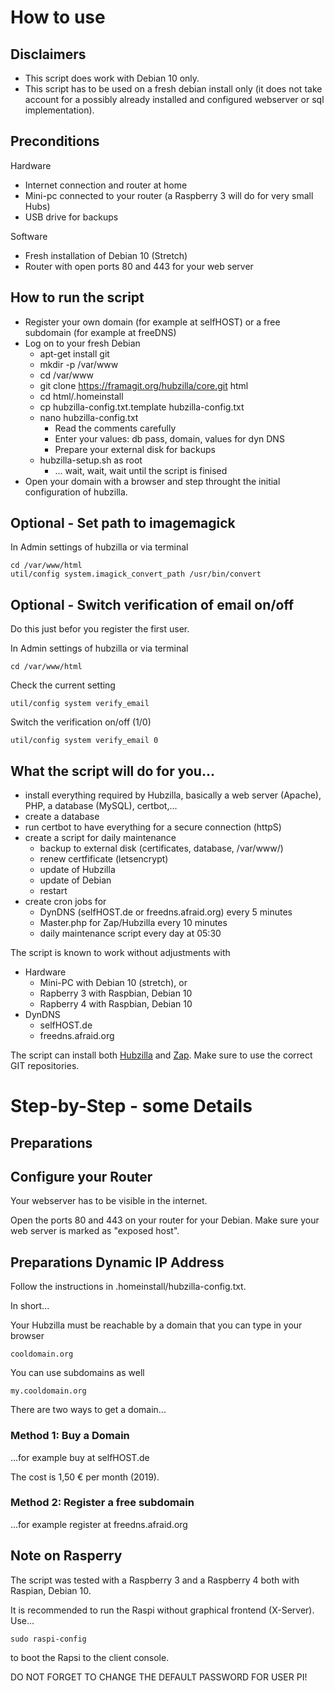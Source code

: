 # How to use

## Disclaimers

- This script does work with Debian 10 only.
- This script has to be used on a fresh debian install only (it does not take account for a possibly already installed and configured webserver or sql implementation).

## Preconditions

Hardware

+ Internet connection and router at home
+ Mini-pc connected to your router (a Raspberry 3 will do for very small Hubs)
+ USB drive for backups

Software

+ Fresh installation of Debian 10 (Stretch)
+ Router with open ports 80 and 443 for your web server

## How to run the script

+ Register your own domain (for example at selfHOST) or a free subdomain (for example at freeDNS)
+ Log on to your fresh Debian
  - apt-get install git
  - mkdir -p /var/www
  - cd /var/www
  - git clone https://framagit.org/hubzilla/core.git html
  - cd html/.homeinstall
  - cp hubzilla-config.txt.template hubzilla-config.txt
  - nano hubzilla-config.txt
    - Read the comments carefully
    - Enter your values: db pass, domain, values for dyn DNS
    - Prepare your external disk for backups
  - hubzilla-setup.sh as root
    - ... wait, wait, wait until the script is finised
+ Open your domain with a browser and step throught the initial configuration of hubzilla.

## Optional - Set path to imagemagick

In Admin settings of hubzilla or via terminal

    cd /var/www/html
    util/config system.imagick_convert_path /usr/bin/convert

## Optional - Switch verification of email on/off

Do this just befor you register the first user.

In Admin settings of hubzilla or via terminal

    cd /var/www/html

Check the current setting 

    util/config system verify_email

Switch the verification on/off (1/0)

    util/config system verify_email 0

## What the script will do for you...

+ install everything required by Hubzilla, basically a web server (Apache), PHP, a database (MySQL), certbot,...
+ create a database
+ run certbot to have everything for a secure connection (httpS)
+ create a script for daily maintenance
  - backup to external disk (certificates, database, /var/www/)
  - renew certfificate (letsencrypt)
  - update of Hubzilla
  - update of Debian
  - restart
+ create cron jobs for
  - DynDNS (selfHOST.de or freedns.afraid.org) every 5 minutes
  - Master.php for Zap/Hubzilla every 10 minutes
  - daily maintenance script every day at 05:30

The script is known to work without adjustments with

+ Hardware
  - Mini-PC with Debian 10 (stretch), or
  - Rapberry 3 with Raspbian, Debian 10
  - Rapberry 4 with Raspbian, Debian 10
+ DynDNS
  - selfHOST.de
  - freedns.afraid.org

The script can install both [Hubzilla](https://zotlabs.org/page/hubzilla/hubzilla-project) and [Zap](https://zotlabs.com/zap/). Make sure to use the correct GIT repositories.  


# Step-by-Step - some Details

## Preparations

## Configure your Router

Your webserver has to be visible in the internet.  

Open the ports 80 and 443 on your router for your Debian. Make sure your web server is marked as "exposed host".

## Preparations Dynamic IP Address

Follow the instructions in .homeinstall/hubzilla-config.txt.  

In short...  

Your Hubzilla must be reachable by a domain that you can type in your browser

    cooldomain.org

You can use subdomains as well

    my.cooldomain.org

There are two ways to get a domain...

### Method 1: Buy a Domain 

...for example buy at selfHOST.de  

The cost is 1,50 € per month (2019).

### Method 2: Register a free subdomain

...for example register at freedns.afraid.org

## Note on Rasperry 

The script was tested with a Raspberry 3 and a Raspberry 4 both with Raspian, Debian 10.

It is recommended to run the Raspi without graphical frontend (X-Server). Use...

    sudo raspi-config

to boot the Rapsi to the client console.

DO NOT FORGET TO CHANGE THE DEFAULT PASSWORD FOR USER PI!



